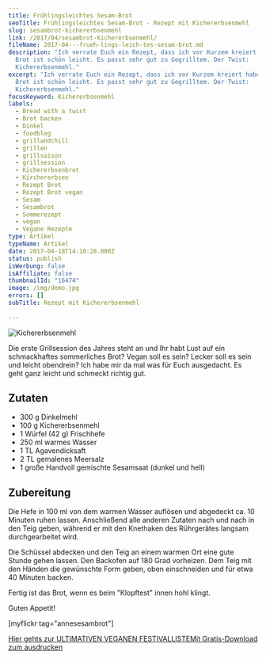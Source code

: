 ```yaml
---
title: Früh­lings­leich­tes Sesam-Brot
seoTitle: Frühlingsleichtes Sesam-Brot - Rezept mit Kichererbsenmehl
slug: sesambrot-kichererbsenmehl
link: /2017/04/sesambrot-kichererbsenmehl/
fileName: 2017-04---frueh-lings-leich-tes-sesam-brot.md
description: "Ich verrate Euch ein Rezept, dass ich vor Kurzem kreiert habe. Das
  Brot ist schön leicht. Es passt sehr gut zu Gegrilltem. Der Twist:
  Kichererbsenmehl."
excerpt: "Ich verrate Euch ein Rezept, dass ich vor Kurzem kreiert habe. Das
  Brot ist schön leicht. Es passt sehr gut zu Gegrilltem. Der Twist:
  Kichererbsenmehl."
focusKeyword: Kichererbsenmehl
labels:
  - Bread with a twist
  - Brot backen
  - Dinkel
  - foodblog
  - grillandchill
  - grillen
  - grillsaison
  - grillsession
  - Kichererbsenbrot
  - Kirchererbsen
  - Rezept Brot
  - Rezept Brot vegan
  - Sesam
  - Sesambrot
  - Sommerezept
  - vegan
  - Vegane Rezepte
type: Artikel
typeName: Artikel
date: 2017-04-18T14:10:28.000Z
status: publish
isWerbung: false
isAffiliate: false
thumbnailId: "16474"
image: /img/demo.jpg
errors: []
subTitle: Rezept mit Kichererbsenmehl
  
---
```


![Kichererbsenmehl](http://cardamonchai.com/wp-content/uploads/2017/04/34075362886_82e69c5ff9_k-640x480.jpg)

Die erste Grillsession des Jahres steht an und Ihr habt Lust auf ein
schmackhaftes sommerliches Brot? Vegan soll es sein? Lecker soll es sein und
leicht obendrein? Ich habe mir da mal was für Euch ausgedacht. Es geht ganz
leicht und schmeckt richtig gut.

## Zutaten

- 300 g Dinkelmehl
- 100 g Kichererbsenmehl
- 1 Würfel (42 g) Frischhefe
- 250 ml warmes Wasser
- 1 TL Agavendicksaft
- 2 TL gemalenes Meersalz
- 1 große Handvoll gemischte Sesamsaat (dunkel und hell)

## Zubereitung

Die Hefe in 100 ml von dem warmen Wasser auflösen und abgedeckt ca. 10 Minuten
ruhen lassen. Anschließend alle anderen Zutaten nach und nach in den Teig geben,
während er mit den Knethaken des Rührgerätes langsam durchgearbeitet wird.

Die Schüssel abdecken und den Teig an einem warmen Ort eine gute Stunde gehen
lassen. Den Backofen auf 180 Grad vorheizen. Dem Teig mit den Händen die
gewünschte Form geben, oben einschneiden und für etwa 40 Minuten backen.

Fertig ist das Brot, wenn es beim "Klopftest" innen hohl klingt.

Guten Appetit!

[myflickr tag="annesesambrot"]

[Hier gehts zur ULTIMATIVEN VEGANEN FESTIVALLISTEMit Gratis-Download zum ausdrucken](/2015/03/die-ultimative-vegane-festivalliste)

  